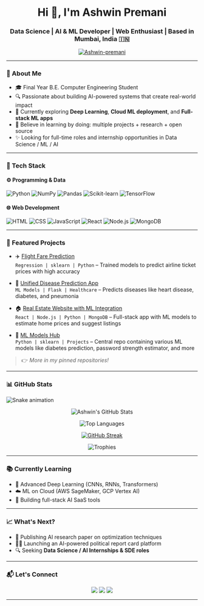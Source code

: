<h1 align="center">Hi 👋, I'm Ashwin Premani</h1>

<h3 align="center">Data Science | AI & ML Developer | Web Enthusiast | Based in Mumbai, India 🇮🇳</h3>

<p align="center">
  <a href="https://github.com/Ashwin-premani">
    <img src="https://komarev.com/ghpvc/?username=Ashwin-premani&label=Profile%20views&color=blueviolet&style=flat" alt="Ashwin-premani" />
  </a>
</p>

---

### 🧠 About Me

- 🎓 Final Year B.E. Computer Engineering Student  
- 🔍 Passionate about building AI-powered systems that create real-world impact  
- 🚀 Currently exploring **Deep Learning**, **Cloud ML deployment**, and **Full-stack ML apps**
- 🧠 Believe in learning by doing: multiple projects + research + open source
- ✨ Looking for full-time roles and internship opportunities in Data Science / ML / AI

---

### 💼 Tech Stack

#### ⚙️ Programming & Data
![Python](https://img.shields.io/badge/Python-3670A0?style=for-the-badge&logo=python&logoColor=white)
![NumPy](https://img.shields.io/badge/Numpy-013243?style=for-the-badge&logo=numpy&logoColor=white)
![Pandas](https://img.shields.io/badge/Pandas-150458?style=for-the-badge&logo=pandas&logoColor=white)
![Scikit-learn](https://img.shields.io/badge/Scikit--Learn-F7931E?style=for-the-badge&logo=scikitlearn&logoColor=white)
![TensorFlow](https://img.shields.io/badge/TensorFlow-FF6F00?style=for-the-badge&logo=tensorflow&logoColor=white)

#### 🌐 Web Development
![HTML](https://img.shields.io/badge/HTML5-E34F26?style=for-the-badge&logo=html5&logoColor=white)
![CSS](https://img.shields.io/badge/CSS3-1572B6?style=for-the-badge&logo=css3&logoColor=white)
![JavaScript](https://img.shields.io/badge/JavaScript-F7DF1E?style=for-the-badge&logo=javascript&logoColor=black)
![React](https://img.shields.io/badge/React-20232A?style=for-the-badge&logo=react&logoColor=61DAFB)
![Node.js](https://img.shields.io/badge/Node.js-339933?style=for-the-badge&logo=nodedotjs&logoColor=white)
![MongoDB](https://img.shields.io/badge/MongoDB-4EA94B?style=for-the-badge&logo=mongodb&logoColor=white)

---

### 📌 Featured Projects

- ✈️ [Flight Fare Prediction](https://github.com/Ashwin-premani/Flight-Fare-Prediction)  
  `Regression | sklearn | Python` – Trained models to predict airline ticket prices with high accuracy

- 🧬 [Unified Disease Prediction App](https://github.com/Ashwin-premani/Unified-Disease-Predictor)  
  `ML Models | Flask | Healthcare` – Predicts diseases like heart disease, diabetes, and pneumonia

- 🏠 [Real Estate Website with ML Integration](https://github.com/Ashwin-premani/Real-Estate-ML-App)  
  `React | Node.js | Python | MongoDB` – Full-stack app with ML models to estimate home prices and suggest listings

- 🤖 [ML Models Hub](https://github.com/Ashwin-premani/Machine-Learning-Models)  
  `Python | sklearn | Projects` – Central repo containing various ML models like diabetes prediction, password strength estimator, and more

> 👉 *More in my pinned repositories!*

---

### 📊 GitHub Stats


![Snake animation](https://raw.githubusercontent.com/Ashwin-premani/Ashwin-premani/output/github-contribution-grid-snake.svg)



<div align="center">

![Ashwin's GitHub Stats](https://github-readme-stats.vercel.app/api?username=Ashwin-premani&show_icons=true&theme=radical&count_private=true)

![Top Languages](https://github-readme-stats.vercel.app/api/top-langs/?username=Ashwin-premani&layout=compact&theme=radical&hide_border=true)

[![GitHub Streak](https://github-readme-streak-stats.herokuapp.com?user=Ashwin-premani&theme=radical&hide_border=true)](https://git.io/streak-stats)

![Trophies](https://github-profile-trophy.vercel.app/?username=Ashwin-premani&theme=radical&row=1&margin-w=5)

</div>

---

### 📚 Currently Learning

- 🤖 Advanced Deep Learning (CNNs, RNNs, Transformers)
- ☁️ ML on Cloud (AWS SageMaker, GCP Vertex AI)
- 🧠 Building full-stack AI SaaS tools

---

### 📈 What's Next?

- 📄 Publishing AI research paper on optimization techniques
- 🧑‍💻 Launching an AI-powered political report card platform
- 🔍 Seeking **Data Science / AI Internships & SDE roles**

---

### 📬 Let's Connect

<p align="center">
  <a href="mailto:ashwinpremani1@gmail.com"><img src="https://img.shields.io/badge/Gmail-D14836?style=for-the-badge&logo=gmail&logoColor=white" /></a>
  <a href="https://linkedin.com/in/ashwinpremani"><img src="https://img.shields.io/badge/LinkedIn-0077B5?style=for-the-badge&logo=linkedin&logoColor=white" /></a>
  <a href="https://github.com/Ashwin-premani"><img src="https://img.shields.io/badge/GitHub-100000?style=for-the-badge&logo=github&logoColor=white" /></a>
</p>

---

